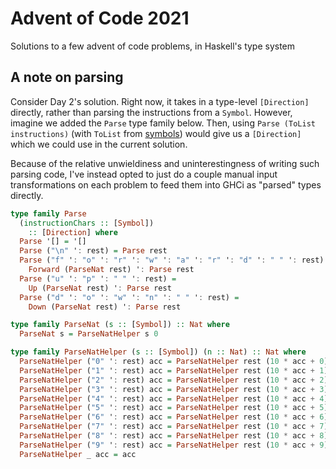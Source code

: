 # Advent of Code 2021

Solutions to a few advent of code problems, in Haskell's type system

## A note on parsing

Consider Day 2's solution. Right now, it takes in a type-level `[Direction]` directly, rather than parsing the instructions from a `Symbol`. However, imagine we added the `Parse` type family below. Then, using `Parse (ToList instructions)` (with `ToList` from [symbols](https://github.com/kcsongor/symbols)) would give us a `[Direction]` which we could use in the current solution.

Because of the relative unwieldiness and uninterestingness of writing such parsing code, I've instead opted to just do a couple manual input transformations on each problem to feed them into GHCi as "parsed" types directly.

```hs
type family Parse
  (instructionChars :: [Symbol])
    :: [Direction] where
  Parse '[] = '[]
  Parse ("\n" ': rest) = Parse rest
  Parse ("f" ': "o" ': "r" ': "w" ': "a" ': "r" ': "d" ': " " ': rest) =
    Forward (ParseNat rest) ': Parse rest
  Parse ("u" ': "p" ': " " ': rest) =
    Up (ParseNat rest) ': Parse rest
  Parse ("d" ': "o" ': "w" ': "n" ': " " ': rest) =
    Down (ParseNat rest) ': Parse rest

type family ParseNat (s :: [Symbol]) :: Nat where
  ParseNat s = ParseNatHelper s 0

type family ParseNatHelper (s :: [Symbol]) (n :: Nat) :: Nat where
  ParseNatHelper ("0" ': rest) acc = ParseNatHelper rest (10 * acc + 0)
  ParseNatHelper ("1" ': rest) acc = ParseNatHelper rest (10 * acc + 1)
  ParseNatHelper ("2" ': rest) acc = ParseNatHelper rest (10 * acc + 2)
  ParseNatHelper ("3" ': rest) acc = ParseNatHelper rest (10 * acc + 3)
  ParseNatHelper ("4" ': rest) acc = ParseNatHelper rest (10 * acc + 4)
  ParseNatHelper ("5" ': rest) acc = ParseNatHelper rest (10 * acc + 5)
  ParseNatHelper ("6" ': rest) acc = ParseNatHelper rest (10 * acc + 6)
  ParseNatHelper ("7" ': rest) acc = ParseNatHelper rest (10 * acc + 7)
  ParseNatHelper ("8" ': rest) acc = ParseNatHelper rest (10 * acc + 8)
  ParseNatHelper ("9" ': rest) acc = ParseNatHelper rest (10 * acc + 9)
  ParseNatHelper _ acc = acc
```
